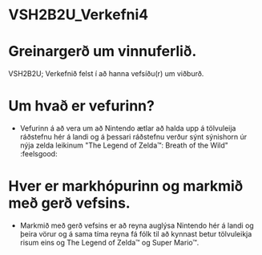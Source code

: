 # VSH2B2U_Verkefni4
# Greinargerð um vinnuferlið.
VSH2B2U; Verkefnið felst í að hanna vefsíðu(r) um viðburð.
# Um hvað er vefurinn?
* Vefurinn á að vera um að Nintendo ætlar að halda upp á tölvuleija ráðstefnu hér á landi og á þessari ráðstefnu verður sýnt sýnishorn úr nýja zelda leikinum "The Legend of Zelda™: Breath of the Wild" :feelsgood:
# Hver er markhópurinn og markmið með gerð vefsins.
* Markmið með gerð vefsins er að reyna auglýsa Nintendo hér á landi og þeira vörur og á sama tíma reyna fá fólk til að kynnast betur tölvuleikja risum eins og The Legend of Zelda™ og Super Mario™.
